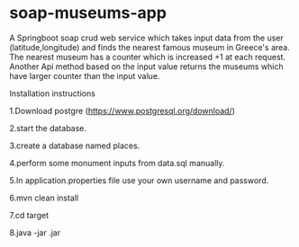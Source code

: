 # soap-museums-app
A Springboot soap crud web service which takes input data from the user (latitude,longitude) and finds the nearest famous museum in Greece's area. 
The nearest museum has a counter which is increased +1 at each request.
Another Api method based on the input value returns the museums which have larger counter than the input value. 

Installation instructions

1.Download postgre (https://www.postgresql.org/download/)

2.start the database.

3.create a database named places.

4.perform some monument inputs from data.sql manually.

5.In application.properties file use your own username and password.

6.mvn clean install

7.cd target

8.java -jar <yourfilename>.jar 
 



